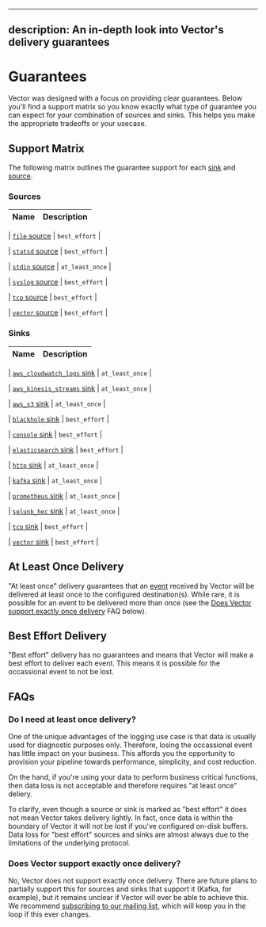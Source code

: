 <!--
     THIS FILE IS AUTOOGENERATED!

     To make changes please edit the template located at:

     scripts/generate/templates/docs/about/guarantees.md.erb
-->

---
description: An in-depth look into Vector's delivery guarantees
---

# Guarantees

Vector was designed with a focus on providing clear guarantees. Below you'll
find a support matrix so you know exactly what type of guarantee you can expect
for your combination of sources and sinks. This helps you make the appropriate
tradeoffs or your usecase.

## Support Matrix

The following matrix outlines the guarantee support for each [sink][docs.sinks]
and [source][docs.sources].

### Sources

| Name | Description |
| :--- | :---------- |

| [`file` source][docs.file_source] | `best_effort` |

| [`statsd` source][docs.statsd_source] | `best_effort` |

| [`stdin` source][docs.stdin_source] | `at_least_once` |

| [`syslog` source][docs.syslog_source] | `best_effort` |

| [`tcp` source][docs.tcp_source] | `best_effort` |

| [`vector` source][docs.vector_source] | `best_effort` |


### Sinks

| Name | Description |
| :--- | :---------- |

| [`aws_cloudwatch_logs` sink][docs.aws_cloudwatch_logs_sink] | `at_least_once` |

| [`aws_kinesis_streams` sink][docs.aws_kinesis_streams_sink] | `at_least_once` |

| [`aws_s3` sink][docs.aws_s3_sink] | `at_least_once` |

| [`blackhole` sink][docs.blackhole_sink] | `best_effort` |

| [`console` sink][docs.console_sink] | `best_effort` |

| [`elasticsearch` sink][docs.elasticsearch_sink] | `best_effort` |

| [`http` sink][docs.http_sink] | `at_least_once` |

| [`kafka` sink][docs.kafka_sink] | `at_least_once` |

| [`prometheus` sink][docs.prometheus_sink] | `at_least_once` |

| [`splunk_hec` sink][docs.splunk_hec_sink] | `at_least_once` |

| [`tcp` sink][docs.tcp_sink] | `best_effort` |

| [`vector` sink][docs.vector_sink] | `best_effort` |


## At Least Once Delivery

"At least once" delivery guarantees that an [event][docs.event] received by
Vector will be delivered at least once to the configured destination(s). While
rare, it is possible for an event to be delivered more than once (see the
[Does Vector support exactly once delivery](#does-vector-support-exactly-once-delivery)
FAQ below).

## Best Effort Delivery

"Best effort" delivery has no guarantees and means that Vector will make a best
effort to deliver each event. This means it is possible for the occassional
event to not be lost.

## FAQs

### Do I need at least once delivery?

One of the unique advantages of the logging use case is that data is usually
used for diagnostic purposes only. Therefore, losing the occassional event
has little impact on your business. This affords you the opportunity to
provision your pipeline towards performance, simplicity, and cost reduction.

On the hand, if you're using your data to perform business critical functions,
then data loss is not acceptable and therefore requires "at least once" deliery.

To clarify, even though a source or sink is marked as "best effort" it does
not mean Vector takes delivery lightly. In fact, once data is within the
boundary of Vector it will not be lost if you've configured on-disk buffers.
Data loss for "best effort" sources and sinks are almost always due to the
limitations of the underlying protocol.

### Does Vector support exactly once delivery?

No, Vector does not support exactly once delivery. There are future plans to
partially support this for sources and sinks that support it (Kafka, for
example), but it remains unclear if Vector will ever be able to achieve this.
We recommend [subscribing to our mailing list](https://vector.dev), which will
keep you in the loop if this ever changes.


[docs.aws_cloudwatch_logs_sink]: ../usage/configuration/sinks/aws_cloudwatch_logs.md
[docs.aws_kinesis_streams_sink]: ../usage/configuration/sinks/aws_kinesis_streams.md
[docs.aws_s3_sink]: ../usage/configuration/sinks/aws_s3.md
[docs.blackhole_sink]: ../usage/configuration/sinks/blackhole.md
[docs.console_sink]: ../usage/configuration/sinks/console.md
[docs.elasticsearch_sink]: ../usage/configuration/sinks/elasticsearch.md
[docs.event]: ../about/data-model.md#event
[docs.file_source]: ../usage/configuration/sources/file.md
[docs.http_sink]: ../usage/configuration/sinks/http.md
[docs.kafka_sink]: ../usage/configuration/sinks/kafka.md
[docs.prometheus_sink]: ../usage/configuration/sinks/prometheus.md
[docs.sinks]: ../usage/configuration/sinks
[docs.sources]: ../usage/configuration/sources
[docs.splunk_hec_sink]: ../usage/configuration/sinks/splunk_hec.md
[docs.statsd_source]: ../usage/configuration/sources/statsd.md
[docs.stdin_source]: ../usage/configuration/sources/stdin.md
[docs.syslog_source]: ../usage/configuration/sources/syslog.md
[docs.tcp_sink]: ../usage/configuration/sinks/tcp.md
[docs.tcp_source]: ../usage/configuration/sources/tcp.md
[docs.vector_sink]: ../usage/configuration/sinks/vector.md
[docs.vector_source]: ../usage/configuration/sources/vector.md

